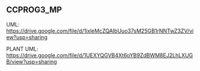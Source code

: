 ## CCPROG3_MP
UML: https://drive.google.com/file/d/1ixleMcZQAIbUuo37sM25GB1rNNTwZ3ZV/view?usp=sharing

PLANT UML: https://drive.google.com/file/d/1UEXYQGVB4Xt6oYB9ZdBWM8EJ2LhLXUGB/view?usp=sharing
